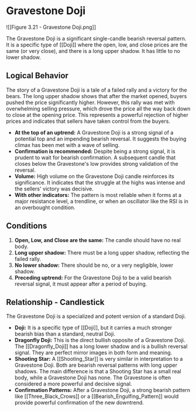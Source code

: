 # Gravestone Doji

![[Figure 3.21 - Gravestone Doji.png]]

The Gravestone Doji is a significant single-candle bearish reversal pattern. It is a specific type of [[Doji]] where the open, low, and close prices are the same (or very close), and there is a long upper shadow. It has little to no lower shadow.

## Logical Behavior

The story of a Gravestone Doji is a tale of a failed rally and a victory for the bears. The long upper shadow shows that after the market opened, buyers pushed the price significantly higher. However, this rally was met with overwhelming selling pressure, which drove the price all the way back down to close at the opening price. This represents a powerful rejection of higher prices and indicates that sellers have taken control from the buyers.

- **At the top of an uptrend:** A Gravestone Doji is a strong signal of a potential top and an impending bearish reversal. It suggests the buying climax has been met with a wave of selling.
- **Confirmation is recommended:** Despite being a strong signal, it is prudent to wait for bearish confirmation. A subsequent candle that closes below the Gravestone's low provides strong validation of the reversal.
- **Volume:** High volume on the Gravestone Doji candle reinforces its significance. It indicates that the struggle at the highs was intense and the sellers' victory was decisive.
- **With other indicators:** The pattern is most reliable when it forms at a major resistance level, a trendline, or when an oscillator like the RSI is in an overbought condition.

## Conditions

1.  **Open, Low, and Close are the same:** The candle should have no real body.
2.  **Long upper shadow:** There must be a long upper shadow, reflecting the failed rally.
3.  **No lower shadow:** There should be no, or a very negligible, lower shadow.
4.  **Preceding uptrend:** For the Gravestone Doji to be a valid bearish reversal signal, it must appear after a period of buying.

## Relationship - Candlestick

The Gravestone Doji is a specialized and potent version of a standard Doji.

- **Doji:** It is a specific type of [[Doji]], but it carries a much stronger bearish bias than a standard, neutral Doji.
- **Dragonfly Doji:** This is the direct bullish opposite of a Gravestone Doji. The [[Dragonfly_Doji]] has a long lower shadow and is a bullish reversal signal. They are perfect mirror images in both form and meaning.
- **Shooting Star:** A [[Shooting_Star]] is very similar in interpretation to a Gravestone Doji. Both are bearish reversal patterns with long upper shadows. The main difference is that a Shooting Star has a small real body, while a Gravestone Doji has none. The Gravestone is often considered a more powerful and decisive signal.
- **Confirmation Patterns:** After a Gravestone Doji, a strong bearish pattern like [[Three_Black_Crows]] or a [[Bearish_Engulfing_Pattern]] would provide powerful confirmation of the new downtrend.
